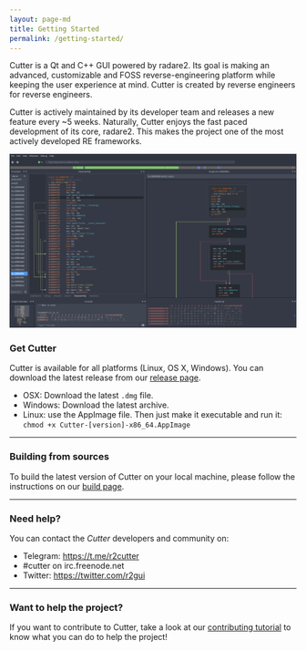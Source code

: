 ```yaml
---
layout: page-md
title: Getting Started
permalink: /getting-started/
---
```

Cutter is a Qt and C++ GUI powered by radare2. Its goal is making an advanced, customizable and FOSS reverse-engineering platform while keeping the user experience at mind. Cutter is created by reverse engineers for reverse engineers.

Cutter is actively maintained by its developer team and releases a new feature every ~5 weeks. Naturally, Cutter enjoys the fast paced development of its core, radare2. This makes the project one of the most actively developed RE frameworks.

![Cutter's Screenshot](/assets/images/cutter-screenshot.png)

### Get Cutter

Cutter is available for all platforms (Linux, OS X, Windows). You can
download the latest release from our [release page](https://github.com/radareorg/cutter/releases).
- OSX: Download the latest ``.dmg`` file.
- Windows: Download the latest archive.
- Linux: use the AppImage file. Then just make it executable and run it: ``chmod +x Cutter-[version]-x86_64.AppImage``

----

### Building from sources

To build the latest version of Cutter on your local machine, please follow the instructions on our [build page](/build).

----

### Need help?


You can contact the *Cutter* developers and community on:

-  Telegram: https://t.me/r2cutter
-  #cutter on irc.freenode.net
-  Twitter: https://twitter.com/r2gui

----

### Want to help the project?

If you want to contribute to Cutter, take a look at our [contributing tutorial](https://github.com/radareorg/cutter/blob/master/CONTRIBUTING.md) to know what you can do to help the project!


